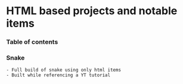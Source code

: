# HTML based projects and notable items

### Table of contents


### Snake
```
- Full build of snake using only html items
- Built while referencing a YT tutorial
```
